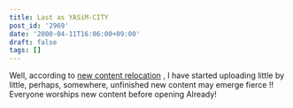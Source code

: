 ```yaml
---
title: Last as YASiM-CITY
post_id: '2969'
date: '2000-04-11T16:06:00+09:00'
draft: false
tags: []
---
```


Well, according to [new content relocation](/yasimcity-solo) , I have started uploading little by little, perhaps, somewhere, unfinished new content may emerge fierce !! Everyone worships new content before opening Already!